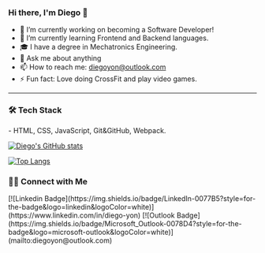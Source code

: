 ### Hi there, I'm Diego 👋

- 🔭 I’m currently working on becoming a Software Developer!
- 🌱 I’m currently learning Frontend and Backend languages.
- 🎓 I have a degree in Mechatronics Engineering.
- 💬 Ask me about anything
- 📫 How to reach me: diegoyon@outlook.com
- ⚡ Fun fact: Love doing CrossFit and play video games.
<hr>
<h3>🛠 Tech Stack</h3>
- HTML, CSS, JavaScript, Git&GitHub, Webpack.


[![Diego's GitHub stats](https://github-readme-stats.vercel.app/api?username=diegoyon&show_icons=true)](https://github.com/anuraghazra/github-readme-stats)

[![Top Langs](https://github-readme-stats.vercel.app/api/top-langs/?username=diegoyon&layout=compact)](https://github.com/anuraghazra/github-readme-stats)

<h3> 🤝🏻 Connect with Me </h3>
[![Linkedin Badge](https://img.shields.io/badge/LinkedIn-0077B5?style=for-the-badge&logo=linkedin&logoColor=white)](https://www.linkedin.com/in/diego-yon)
[![Outlook Badge](https://img.shields.io/badge/Microsoft_Outlook-0078D4?style=for-the-badge&logo=microsoft-outlook&logoColor=white)](mailto:diegoyon@outlook.com)
